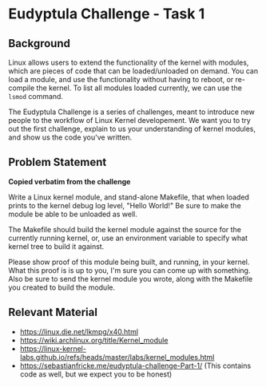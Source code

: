 # Eudyptula Challenge - Task 1

## Background
Linux allows users to extend the functionality of the kernel with modules, which are pieces of code that can be loaded/unloaded on demand. You can load a module, and use the functionality without having to reboot, or re-compile the kernel. To list all modules loaded currently, we can use the `lsmod` command. 

The Eudyptula Challenge is a series of challenges, meant to introduce new people to the workflow of Linux Kernel developement. We want you to try out the first challenge, explain to us your understanding of kernel modules, and show us the code you've written.

## Problem Statement
**Copied verbatim from the challenge**

Write a Linux kernel module, and stand-alone Makefile, that when loaded
prints to the kernel debug log level, "Hello World!"  Be sure to make
the module be able to be unloaded as well.

The Makefile should build the kernel module against the source for the
currently running kernel, or, use an environment variable to specify
what kernel tree to build it against.

Please show proof of this module being built, and running, in your
kernel.  What this proof is is up to you, I'm sure you can come up with
something.  Also be sure to send the kernel module you wrote, along with
the Makefile you created to build the module.

## Relevant Material
- https://linux.die.net/lkmpg/x40.html
- https://wiki.archlinux.org/title/Kernel_module
- https://linux-kernel-labs.github.io/refs/heads/master/labs/kernel_modules.html
- https://sebastianfricke.me/eudyptula-challenge-Part-1/ (This contains code as well, but we expect you to be honest)
